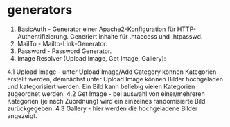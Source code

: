 # generators

1. BasicAuth - Generator einer Apache2-Konfiguration für HTTP-Authentifizierung. Generiert Inhalte für .htaccess und .htpasswd.
2. MailTo - Mailto-Link-Generator.
3. Password - Password Generator.
4. Image Resolver (Upload Image, Get Image, Gallery):

4.1 Upload Image - unter Upload Image/Add Category können Kategorien erstellt werden, demnächst unter Upload Image können Bilder hochgeladen und 
   kategorisiert werden. Ein Bild kann beliebig vielen Kategorien zugeordnet werden. 
4.2 Get Image - bei auswahl von einer/mehreren Kategorien (je nach Zuordnung) wird ein einzelnes randomisierte Bild zurückgegeben.
4.3 Gallery - hier werden die hochgeladene Bilder angezeigt.
